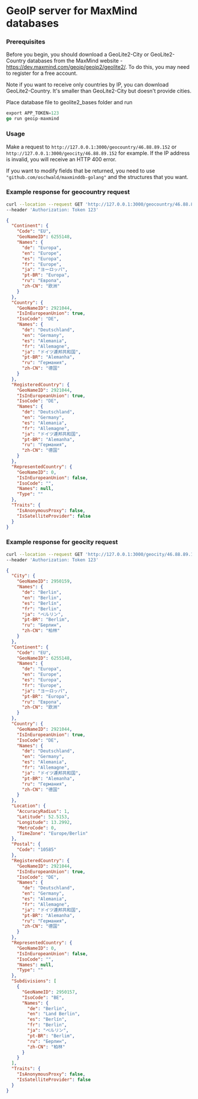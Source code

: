 # GeoIP server for MaxMind databases

### Prerequisites
Before you begin, you should download a GeoLite2-City or GeoLite2-Country databases from the MaxMind website - https://dev.maxmind.com/geoip/geoip2/geolite2/. 
To do this, you may need to register for a free account.

Note if you want to receive only countries by IP, you can download GeoLite2-Country. It's smaller than GeoLite2-City but doesn't provide cities.

Place database file to geolite2_bases folder and run

```go
export APP_TOKEN=123
go run geoip-maxmind
```

### Usage
Make a request to `http://127.0.0.1:3000/geocountry/46.88.89.152` or `http://127.0.0.1:3000/geocity/46.88.89.152` for example.
If the IP address is invalid, you will receive an HTTP 400 error.

If you want to modify fields that be returned, you need to use `"github.com/oschwald/maxminddb-golang"` and the structures that you want.

### Example response for geocountry request
```bash
curl --location --request GET 'http://127.0.0.1:3000/geocountry/46.88.89.152' \
--header 'Authorization: Token 123'
```

```json
{
  "Continent": {
    "Code": "EU",
    "GeoNameID": 6255148,
    "Names": {
      "de": "Europa",
      "en": "Europe",
      "es": "Europa",
      "fr": "Europe",
      "ja": "ヨーロッパ",
      "pt-BR": "Europa",
      "ru": "Европа",
      "zh-CN": "欧洲"
    }
  },
  "Country": {
    "GeoNameID": 2921044,
    "IsInEuropeanUnion": true,
    "IsoCode": "DE",
    "Names": {
      "de": "Deutschland",
      "en": "Germany",
      "es": "Alemania",
      "fr": "Allemagne",
      "ja": "ドイツ連邦共和国",
      "pt-BR": "Alemanha",
      "ru": "Германия",
      "zh-CN": "德国"
    }
  },
  "RegisteredCountry": {
    "GeoNameID": 2921044,
    "IsInEuropeanUnion": true,
    "IsoCode": "DE",
    "Names": {
      "de": "Deutschland",
      "en": "Germany",
      "es": "Alemania",
      "fr": "Allemagne",
      "ja": "ドイツ連邦共和国",
      "pt-BR": "Alemanha",
      "ru": "Германия",
      "zh-CN": "德国"
    }
  },
  "RepresentedCountry": {
    "GeoNameID": 0,
    "IsInEuropeanUnion": false,
    "IsoCode": "",
    "Names": null,
    "Type": ""
  },
  "Traits": {
    "IsAnonymousProxy": false,
    "IsSatelliteProvider": false
  }
}
```
### Example response for geocity request

```bash
curl --location --request GET 'http://127.0.0.1:3000/geocity/46.88.89.152' \
--header 'Authorization: Token 123'
```

```json
{
  "City": {
    "GeoNameID": 2950159,
    "Names": {
      "de": "Berlin",
      "en": "Berlin",
      "es": "Berlín",
      "fr": "Berlin",
      "ja": "ベルリン",
      "pt-BR": "Berlim",
      "ru": "Берлин",
      "zh-CN": "柏林"
    }
  },
  "Continent": {
    "Code": "EU",
    "GeoNameID": 6255148,
    "Names": {
      "de": "Europa",
      "en": "Europe",
      "es": "Europa",
      "fr": "Europe",
      "ja": "ヨーロッパ",
      "pt-BR": "Europa",
      "ru": "Европа",
      "zh-CN": "欧洲"
    }
  },
  "Country": {
    "GeoNameID": 2921044,
    "IsInEuropeanUnion": true,
    "IsoCode": "DE",
    "Names": {
      "de": "Deutschland",
      "en": "Germany",
      "es": "Alemania",
      "fr": "Allemagne",
      "ja": "ドイツ連邦共和国",
      "pt-BR": "Alemanha",
      "ru": "Германия",
      "zh-CN": "德国"
    }
  },
  "Location": {
    "AccuracyRadius": 1,
    "Latitude": 52.5153,
    "Longitude": 13.2992,
    "MetroCode": 0,
    "TimeZone": "Europe/Berlin"
  },
  "Postal": {
    "Code": "10585"
  },
  "RegisteredCountry": {
    "GeoNameID": 2921044,
    "IsInEuropeanUnion": true,
    "IsoCode": "DE",
    "Names": {
      "de": "Deutschland",
      "en": "Germany",
      "es": "Alemania",
      "fr": "Allemagne",
      "ja": "ドイツ連邦共和国",
      "pt-BR": "Alemanha",
      "ru": "Германия",
      "zh-CN": "德国"
    }
  },
  "RepresentedCountry": {
    "GeoNameID": 0,
    "IsInEuropeanUnion": false,
    "IsoCode": "",
    "Names": null,
    "Type": ""
  },
  "Subdivisions": [
    {
      "GeoNameID": 2950157,
      "IsoCode": "BE",
      "Names": {
        "de": "Berlin",
        "en": "Land Berlin",
        "es": "Berlín",
        "fr": "Berlin",
        "ja": "ベルリン",
        "pt-BR": "Berlim",
        "ru": "Берлин",
        "zh-CN": "柏林"
      }
    }
  ],
  "Traits": {
    "IsAnonymousProxy": false,
    "IsSatelliteProvider": false
  }
}
```
